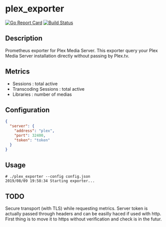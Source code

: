 # plex_exporter

[![Go Report Card](https://goreportcard.com/badge/github.com/othalla/plex_exporter)](https://goreportcard.com/report/github.com/othalla/plex_exporter)
[![Build Status](https://travis-ci.org/othalla/plex_exporter.svg?branch=master)](https://travis-ci.org/othalla/plex_exporter)

## Description

Prometheus exporter for Plex Media Server.
This exporter query your Plex Media Server installation directly without passing by Plex.tv.

## Metrics

- Sessions : total active
- Transcoding Sessions : total active
- Libraries : number of medias

## Configuration

```json
{
  "server": {
    "address": "plex",
    "port": 32400,
    "token": "token"
  }
}
```

## Usage

```console
# ./plex_exporter --config config.json
2019/08/09 19:58:34 Starting exporter...
```

## TODO

Secure transport (with TLS) while requesting metrics. Server token is actually passed through
headers and can be easilly haced if used with http.
First thing is to move it to https without verification and check is in the futur.
